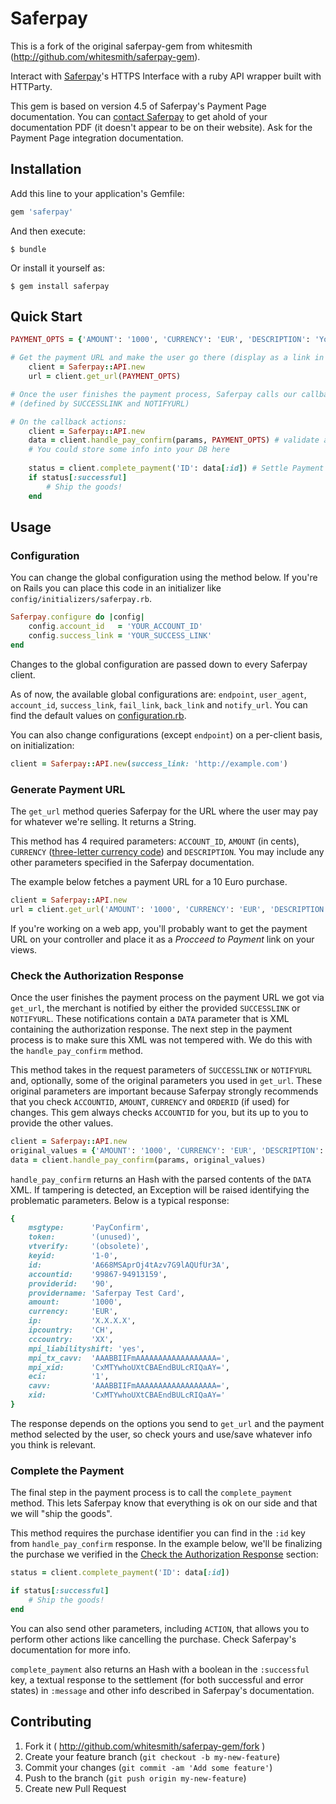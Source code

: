 # Saferpay

This is a fork of the original saferpay-gem from whitesmith (http://github.com/whitesmith/saferpay-gem).

Interact with [Saferpay](http://saferpay.com)'s HTTPS Interface with a ruby API wrapper built with HTTParty.

This gem is based on version 4.5 of Saferpay's Payment Page documentation. You can [contact Saferpay](http://saferpay.com/contact/) to get ahold of your documentation PDF (it doesn't appear to be on their website). Ask for the Payment Page integration documentation.

## Installation

Add this line to your application's Gemfile:

```ruby
gem 'saferpay'
```

And then execute:

    $ bundle

Or install it yourself as:

    $ gem install saferpay

## Quick Start

```ruby
PAYMENT_OPTS = {'AMOUNT': '1000', 'CURRENCY': 'EUR', 'DESCRIPTION': 'You are paying for XYZ.'}

# Get the payment URL and make the user go there (display as a link in the interface or something)
    client = Saferpay::API.new
    url = client.get_url(PAYMENT_OPTS)

# Once the user finishes the payment process, Saferpay calls our callback URLs
# (defined by SUCCESSLINK and NOTIFYURL)

# On the callback actions:
    client = Saferpay::API.new
    data = client.handle_pay_confirm(params, PAYMENT_OPTS) # validate and parse the callback data
    # You could store some info into your DB here
    
    status = client.complete_payment('ID': data[:id]) # Settle Payment
    if status[:successful]
        # Ship the goods!
    end
```

## Usage

### Configuration

You can change the global configuration using the method below. If you're on Rails you can place this code in an initializer like `config/initializers/saferpay.rb`.

```ruby
Saferpay.configure do |config|
    config.account_id   = 'YOUR_ACCOUNT_ID'
    config.success_link = 'YOUR_SUCCESS_LINK'
end
```

Changes to the global configuration are passed down to every Saferpay client.

As of now, the available global configurations are: `endpoint`, `user_agent`, `account_id`, `success_link`, `fail_link`, `back_link` and `notify_url`. You can find the default values on [configuration.rb](lib/saferpay/configuration.rb).

You can also change configurations (except `endpoint`) on a per-client basis, on initialization:

```ruby
client = Saferpay::API.new(success_link: 'http://example.com')
```

### Generate Payment URL

The `get_url` method queries Saferpay for the URL where the user may pay for whatever we're selling. It returns a String.

This method has 4 required parameters: `ACCOUNT_ID`, `AMOUNT` (in cents), `CURRENCY` ([three-letter currency code](http://www.xe.com/iso4217.php)) and `DESCRIPTION`. You may include any other parameters specified in the Saferpay documentation.

The example below fetches a payment URL for a 10 Euro purchase.

```ruby
client = Saferpay::API.new
url = client.get_url('AMOUNT': '1000', 'CURRENCY': 'EUR', 'DESCRIPTION': 'You are paying for XYZ.')
```

If you're working on a web app, you'll probably want to get the payment URL on your controller and place it as a *Procceed to Payment* link on your views.

### Check the Authorization Response

Once the user finishes the payment process on the payment URL we got via `get_url`, the merchant is notified by either the provided `SUCCESSLINK` or `NOTIFYURL`. These notifications contain a `DATA` parameter that is XML containing the authorization response. The next step in the payment process is to make sure this XML was not tempered with. We do this with the `handle_pay_confirm` method.

This method takes in the request parameters of `SUCCESSLINK` or `NOTIFYURL` and, optionally, some of the original parameters you used in `get_url`. These original parameters are important because Saferpay strongly recommends that you check `ACCOUNTID`, `AMOUNT`, `CURRENCY` and `ORDERID` (if used) for changes. This gem always checks `ACCOUNTID` for you, but its up to you to provide the other values.

```ruby
client = Saferpay::API.new
original_values = {'AMOUNT': '1000', 'CURRENCY': 'EUR', 'DESCRIPTION': 'You are paying for XYZ.'}
data = client.handle_pay_confirm(params, original_values)
```

`handle_pay_confirm` returns an Hash with the parsed contents of the `DATA` XML. If tampering is detected, an Exception will be raised identifying the problematic parameters. Below is a typical response:

```ruby
{
    msgtype:      'PayConfirm',
    token:        '(unused)',
    vtverify:     '(obsolete)',
    keyid:        '1-0',
    id:           'A668MSAprOj4tAzv7G9lAQUfUr3A',
    accountid:    '99867-94913159',
    providerid:   '90',
    providername: 'Saferpay Test Card',
    amount:       '1000',
    currency:     'EUR',
    ip:           'X.X.X.X',
    ipcountry:    'CH',
    cccountry:    'XX',
    mpi_liabilityshift: 'yes',
    mpi_tx_cavv:  'AAABBIIFmAAAAAAAAAAAAAAAAAA=',
    mpi_xid:      'CxMTYwhoUXtCBAEndBULcRIQaAY=',
    eci:          '1',
    cavv:         'AAABBIIFmAAAAAAAAAAAAAAAAAA=',
    xid:          'CxMTYwhoUXtCBAEndBULcRIQaAY='
}
```

The response depends on the options you send to `get_url` and the payment method selected by the user, so check yours and use/save whatever info you think is relevant.

### Complete the Payment

The final step in the payment process is to call the `complete_payment` method. This lets Saferpay know that everything is ok on our side and that we will "ship the goods".

This method requires the purchase identifier you can find in the `:id` key from `handle_pay_confirm` response. In the example below, we'll be finalizing the purchase we verified in the [Check the Authorization Response](#check-the-authorization-response) section:

```ruby
status = client.complete_payment('ID': data[:id])

if status[:successful]
    # Ship the goods!
end
```

You can also send other parameters, including `ACTION`, that allows you to perform other actions like cancelling the purchase. Check Saferpay's documentation for more info.

`complete_payment` also returns an Hash with a boolean in the `:successful` key, a textual response to the settlement (for both successful and error states) in `:message` and other info described in Saferpay's documentation.

## Contributing

1. Fork it ( http://github.com/whitesmith/saferpay-gem/fork )
2. Create your feature branch (`git checkout -b my-new-feature`)
3. Commit your changes (`git commit -am 'Add some feature'`)
4. Push to the branch (`git push origin my-new-feature`)
5. Create new Pull Request
